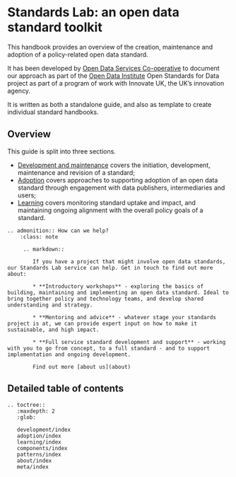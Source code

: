 Standards Lab: an open data standard toolkit
============================================

This handbook provides an overview of the creation, maintenance and adoption of a policy-related open data standard. 

It has been developed by [Open Data Services Co-operative](http://www.opendataservices.coop) to document our approach as part of the [Open Data Institute](http://www.theodi.org) Open Standards for Data project as part of a program of work with Innovate UK, the UK’s innovation agency. 

It is written as both a standalone guide, and also as template to create individual standard handbooks. 

## Overview

This guide is split into three sections.

* [Development and maintenance](development/index) covers the initiation, development, maintenance and revision of a standard;
* [Adoption](adoption/index) covers approaches to supporting adoption of an open data standard through engagement with data publishers, intermediaries and users;
* [Learning](learning/index) covers monitoring standard uptake and impact, and maintaining ongoing alignment with the overall policy goals of a standard.


```eval_rst
.. admonition:: How can we help?
    :class: note

     .. markdown::

        If you have a project that might involve open data standards, our Standards Lab service can help. Get in touch to find out more about:

        * **Introductory workshops** - exploring the basics of building, maintaining and implementing an open data standard. Ideal to bring together policy and technology teams, and develop shared understanding and strategy. 

        * **Mentoring and advice** - whatever stage your standards project is at, we can provide expert input on how to make it sustainable, and high impact. 

        * **Full service standard development and support** - working with you to go from concept, to a full standard - and to support implementation and ongoing development. 

        Find out more [about us](about)
```


## Detailed table of contents 

```eval_rst
.. toctree::
   :maxdepth: 2
   :glob:

   development/index
   adoption/index
   learning/index
   components/index
   patterns/index
   about/index
   meta/index
   

```

